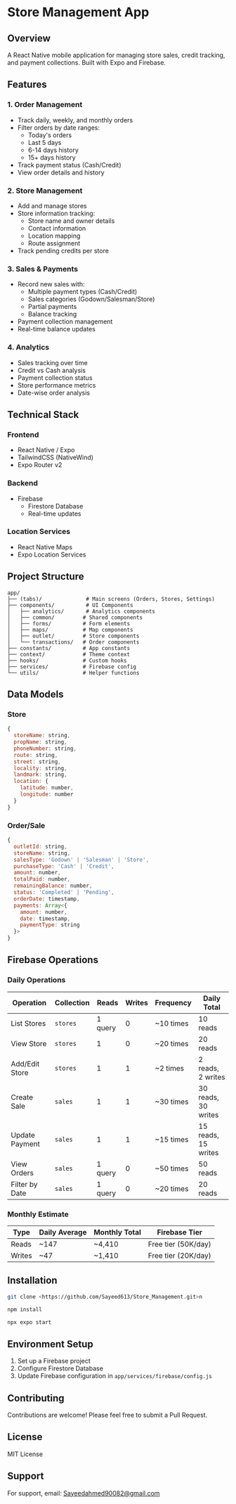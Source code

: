 # Store Management App

## Overview
A React Native mobile application for managing store sales, credit tracking, and payment collections. Built with Expo and Firebase.

## Features

### 1. Order Management
- Track daily, weekly, and monthly orders
- Filter orders by date ranges:
  - Today's orders
  - Last 5 days
  - 6-14 days history
  - 15+ days history
- Track payment status (Cash/Credit)
- View order details and history

### 2. Store Management
- Add and manage stores
- Store information tracking:
  - Store name and owner details
  - Contact information
  - Location mapping
  - Route assignment
- Track pending credits per store

### 3. Sales & Payments
- Record new sales with:
  - Multiple payment types (Cash/Credit)
  - Sales categories (Godown/Salesman/Store)
  - Partial payments
  - Balance tracking
- Payment collection management
- Real-time balance updates

### 4. Analytics
- Sales tracking over time
- Credit vs Cash analysis
- Payment collection status
- Store performance metrics
- Date-wise order analysis

## Technical Stack

### Frontend
- React Native / Expo
- TailwindCSS (NativeWind)
- Expo Router v2

### Backend
- Firebase
  - Firestore Database
  - Real-time updates

### Location Services
- React Native Maps
- Expo Location Services

## Project Structure
```
app/
├── (tabs)/              # Main screens (Orders, Stores, Settings)
├── components/          # UI Components
│   ├── analytics/       # Analytics components
│   ├── common/         # Shared components
│   ├── forms/          # Form elements
│   ├── maps/           # Map components
│   ├── outlet/         # Store components
│   └── transactions/   # Order components
├── constants/          # App constants
├── context/            # Theme context
├── hooks/              # Custom hooks
├── services/           # Firebase config
└── utils/              # Helper functions
```

## Data Models

### Store
```javascript
{
  storeName: string,
  propName: string,
  phoneNumber: string,
  route: string,
  street: string,
  locality: string,
  landmark: string,
  location: {
    latitude: number,
    longitude: number
  }
}
```

### Order/Sale
```javascript
{
  outletId: string,
  storeName: string,
  salesType: 'Godown' | 'Salesman' | 'Store',
  purchaseType: 'Cash' | 'Credit',
  amount: number,
  totalPaid: number,
  remainingBalance: number,
  status: 'Completed' | 'Pending',
  orderDate: timestamp,
  payments: Array<{
    amount: number,
    date: timestamp,
    paymentType: string
  }>
}
```

## Firebase Operations

### Daily Operations
| Operation | Collection | Reads | Writes | Frequency | Daily Total |
|-----------|------------|--------|---------|-----------|-------------|
| List Stores | `stores` | 1 query | 0 | ~10 times | 10 reads |
| View Store | `stores` | 1 | 0 | ~20 times | 20 reads |
| Add/Edit Store | `stores` | 1 | 1 | ~2 times | 2 reads, 2 writes |
| Create Sale | `sales` | 1 | 1 | ~30 times | 30 reads, 30 writes |
| Update Payment | `sales` | 1 | 1 | ~15 times | 15 reads, 15 writes |
| View Orders | `sales` | 1 query | 0 | ~50 times | 50 reads |
| Filter by Date | `sales` | 1 query | 0 | ~20 times | 20 reads |

### Monthly Estimate
| Type | Daily Average | Monthly Total | Firebase Tier |
|------|---------------|---------------|---------------|
| Reads | ~147 | ~4,410 | Free tier (50K/day) |
| Writes | ~47 | ~1,410 | Free tier (20K/day) |

## Installation
```bash
git clone <https://github.com/Sayeed613/Store_Management.git>n

npm install

npx expo start
```

## Environment Setup
1. Set up a Firebase project
2. Configure Firestore Database
3. Update Firebase configuration in `app/services/firebase/config.js`

## Contributing
Contributions are welcome! Please feel free to submit a Pull Request.

## License
MIT License

## Support
For support, email: Sayeedahmed90082@gmail.com